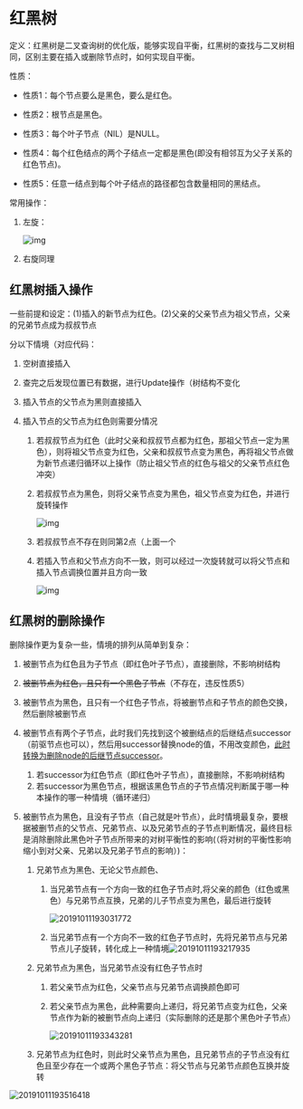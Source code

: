 # 红黑树

定义：红黑树是二叉查询树的优化版，能够实现自平衡，红黑树的查找与二叉树相同，区别主要在插入或删除节点时，如何实现自平衡。

性质：

+ 性质1：每个节点要么是黑色，要么是红色。

+ 性质2：根节点是黑色。

+ 性质3：每个叶子节点（NIL）是NULL。

+ 性质4：每个红色结点的两个子结点一定都是黑色(即没有相邻互为父子关系的红色节点)。

+ 性质5：任意一结点到每个叶子结点的路径都包含数量相同的黑结点。

常用操作：

1. 左旋：

   ![img](https://upload-images.jianshu.io/upload_images/2392382-a95db442f1b47f8a.png)

2. 右旋同理

## 红黑树插入操作

一些前提和设定：(1)插入的新节点为红色。(2)父亲的父亲节点为祖父节点，父亲的兄弟节点成为叔叔节点

分以下情境（对应代码：

1. 空树直接插入

2. 查完之后发现位置已有数据，进行Update操作（树结构不变化

3. 插入节点的父节点为黑则直接插入

4. 插入节点的父节点为红色则需要分情况

   1. 若叔叔节点为红色（此时父亲和叔叔节点都为红色，那祖父节点一定为黑色），则将祖父节点变为红色，父亲和叔叔节点变为黑色，再将祖父节点做为新节点递归循环以上操作（防止祖父节点的红色与祖父的父亲节点红色冲突）

   2. 若叔叔节点为黑色，则将父亲节点变为黑色，祖父节点变为红色，并进行旋转操作

      ![img](E:\homework\Markdown\img\2392382-ab4097b750826870.png)

   3. 若叔叔节点不存在则同第2点（上面一个

   4. 若插入节点和父节点方向不一致，则可以经过一次旋转就可以将父节点和插入节点调换位置并且方向一致

      ![img](E:\homework\Markdown\img\watermark,type_ZmFuZ3poZW5naGVpdGk,shadow_10,text_aHR0cHM6Ly9ibG9nLmNzZG4ubmV0L3FxXzQwODQzODY1,size_16,color_FFFFFF,t_70)

## 红黑树的删除操作

删除操作更为复杂一些，情境的排列从简单到复杂：

1. 被删节点为红色且为子节点（即红色叶子节点），直接删除，不影响树结构

2. ~~被删节点为红色，且只有一个黑色子节点~~（不存在，违反性质5）

3. 被删节点为黑色，且只有一个红色子节点，将被删节点和子节点的颜色交换，然后删除被删节点

4. 被删节点有两个子节点，此时我们先找到这个被删结点的后继结点successor（前驱节点也可以），然后用successor替换node的值，不用改变颜色，<u>此时转换为删除node的后继节点successor</u>。

   1. 若successor为红色节点（即红色叶子节点），直接删除，不影响树结构
   2. 若successor为黑色节点，根据该黑色节点的子节点情况判断属于哪一种本操作的哪一种情境（循环递归）

5. 被删节点为黑色，且没有子节点（自己就是叶节点），此时情境最复杂，要根据被删节点的父节点、兄弟节点、以及兄弟节点的子节点判断情况，最终目标是消除删除此黑色叶子节点所带来的对树平衡性的影响(（将对树的平衡性影响缩小到对父亲、兄弟以及兄弟子节点的影响）)：

   1. 兄弟节点为黑色、无论父节点颜色、

      1. 当兄弟节点有一个方向一致的红色子节点时,将父亲的颜色（红色或黑色）与兄弟节点互换，兄弟的儿子节点变为黑色，最后进行旋转

         ![20191011193031772](E:\homework\Markdown\img\20191011193031772.png)

      2. 当兄弟节点有一个方向不一致的红色子节点时，先将兄弟节点与兄弟节点儿子旋转，转化成上一种情境![20191011193217935](E:\homework\Markdown\img\20191011193217935.png)

   2. 兄弟节点为黑色，当兄弟节点没有红色子节点时

      1. 若父亲节点为红色，父亲节点与兄弟节点调换颜色即可

      2. 若父亲节点为黑色，此种需要向上递归，将兄弟节点变为红色，父亲节点作为新的被删节点向上递归（实际删除的还是那个黑色叶子节点）

         ![20191011193343281](E:\homework\Markdown\img\20191011193343281.png)

   3. 兄弟节点为红色时，则此时父亲节点为黑色，且兄弟节点的子节点没有红色且至少存在一个或两个黑色子节点：将父节点与兄弟节点颜色互换并旋转

![20191011193516418](E:\homework\Markdown\img\20191011193516418.png)

